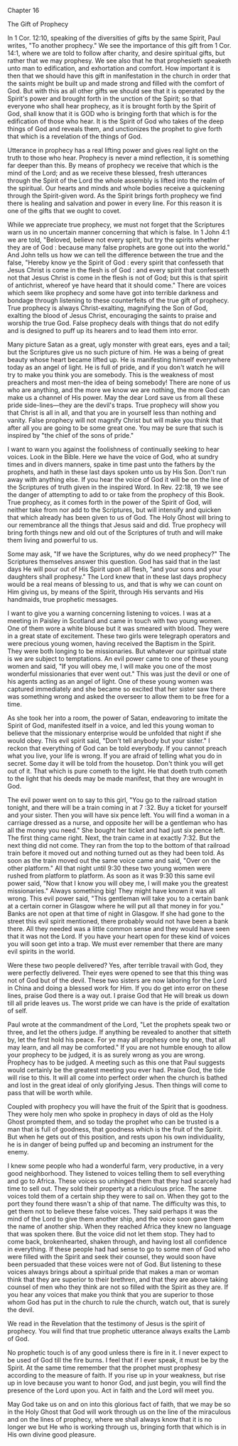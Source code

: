 Chapter 16

The Gift of Prophecy

In 1 Cor. 12:10, speaking of the diversities of gifts by the same Spirit, Paul writes, "To another prophecy." We see the importance of this gift from 1 Cor. 14:1, where we are told to follow after charity, and desire spiritual gifts, but rather that we may prophesy. We see also that he that prophesieth speaketh unto man to edification, and exhortation and comfort. How important it is then that we should have this gift in manifestation in the church in order that the saints might be built up and made strong and filled with the comfort of God. But with this as all other gifts we should see that it is operated by the Spirit's power and brought forth in the unction of the Spirit; so that everyone who shall hear prophecy, as it is brought forth by the Spirit of God, shall know that it is GOD who is bringing forth that which is for the edification of those who hear. It is the Spirit of God who takes of the deep things of God and reveals them, and unctionizes the prophet to give forth that which is a revelation of the things of God.

Utterance in prophecy has a real lifting power and gives real light on the truth to those who hear. Prophecy is never a mind reflection, it is something far deeper than this. By means of prophecy we receive that which is the mind of the Lord; and as we receive these blessed, fresh utterances through the Spirit of the Lord the whole assembly is lifted into the realm of the spiritual. Our hearts and minds and whole bodies receive a quickening through the Spirit-given word. As the Spirit brings forth prophecy we find there is healing and salvation and power in every line. For this reason it is one of the gifts that we ought to covet.

While we appreciate true prophecy, we must not forget that the Scriptures warn us in no uncertain manner concerning that which is false. In 1 John 4:1 we are told, "Beloved, believe not every spirit, but try the spirits whether they are of God : because many false prophets are gone out into the world." And John tells us how we can tell the difference between the true and the false, "Hereby know ye the Spirit of God : every spirit that confesseth that Jesus Christ is come in the flesh is of God : and every spirit that confesseth not that Jesus Christ is come in the flesh is not of God; but this is that spirit of antichrist, whereof ye have heard that it should come." There are voices which seem like prophecy and some have got into terrible darkness and bondage through listening to these counterfeits of the true gift of prophecy. True prophecy is always Christ-exalting, magnifying the Son of God, exalting the blood of Jesus Christ, encouraging the saints to praise and worship the true God. False prophecy deals with things that do not edify and is designed to puff up its hearers and to lead them into error.

Many picture Satan as a great, ugly monster with great ears, eyes and a tail; but the Scriptures give us no such picture of him. He was a being of great beauty whose heart became lifted up. He is manifesting himself everywhere today as an angel of light. He is full of pride, and if you don't watch he will try to make you think you are somebody. This is the weakness of most preachers and most men-the idea of being somebody! There are none of us who are anything, and the more we know we are nothing, the more God can make us a channel of His power. May the dear Lord save us from all these pride side-lines—they are the devil's traps. True prophecy will show you that Christ is all in all, and that you are in yourself less than nothing and vanity. False prophecy will not magnify Christ but will make you think that after all you are going to be some great one. You may be sure that such is inspired by "the chief of the sons of pride."

I want to warn you against the foolishness of continually seeking to hear voices. Look in the Bible. Here we have the voice of God, who at sundry times and in divers manners, spake in time past unto the fathers by the prophets, and hath in these last days spoken unto us by His Son. Don't run away with anything else. If you hear the voice of God it will be on the line of the Scriptures of truth given in the inspired Word. In Rev. 22:18, 19 we see the danger of attempting to add to or take from the prophecy of this Book. True prophecy, as it comes forth in the power of the Spirit of God, will neither take from nor add to the Scriptures, but will intensify and quicken that which already has been given to us of God. The Holy Ghost will bring to our remembrance all the things that Jesus said and did. True prophecy will bring forth things new and old out of the Scriptures of truth and will make them living and powerful to us.

Some may ask, "If we have the Scriptures, why do we need prophecy?" The Scriptures themselves answer this question. God has said that in the last days He will pour out of His Spirit upon all flesh, "and your sons and your daughters shall prophesy." The Lord knew that in these last days prophecy would be a real means of blessing to us, and that is why we can count on Him giving us, by means of the Spirit, through His servants and His handmaids, true prophetic messages.

I want to give you a warning concerning listening to voices. I was at a meeting in Paisley in Scotland and came in touch with two young women. One of them wore a white blouse but it was smeared with blood. They were in a great state of excitement. These two girls were telegraph operators and were precious young women, having received the Baptism in the Spirit. They were both longing to be missionaries. But whatever our spiritual state is we are subject to temptations. An evil power came to one of these young women and said, "If you will obey me, I will make you one of the most wonderful missionaries that ever went out." This was just the devil or one of his agents acting as an angel of light. One of these young women was captured immediately and she became so excited that her sister saw there was something wrong and asked the overseer to allow them to be free for a time.

As she took her into a room, the power of Satan, endeavoring to imitate the Spirit of God, manifested itself in a voice, and led this young woman to believe that the missionary enterprise would be unfolded that night if she would obey. This evil spirit said, "Don't tell anybody but your sister." I reckon that everything of God can be told everybody. If you cannot preach what you live, your life is wrong. If you are afraid of telling what you do in secret. Some day it will be told from the housetop. Don't think you will get out of it. That which is pure cometh to the light. He that doeth truth cometh to the light that his deeds may be made manifest, that they are wrought in God.

The evil power went on to say to this girl, "You go to the railroad station tonight, and there will be a train coming in at 7 :32. Buy a ticket for yourself and your sister. Then you will have six pence left. You will find a woman in a carriage dressed as a nurse, and opposite her will be a gentleman who has all the money you need." She bought her ticket and had just six pence left. The first thing came right. Next, the train came in at exactly 7:32. But the next thing did not come. They ran from the top to the bottom of that railroad train before it moved out and nothing turned out as they had been told. As soon as the train moved out the same voice came and said, "Over on the other platform." All that night until 9:30 these two young women were rushed from platform to platform. As soon as it was 9:30 this same evil power said, "Now that I know you will obey me, I will make you the greatest missionaries." Always something big! They might have known it was all wrong. This evil power said, "This gentleman will take you to a certain bank at a certain corner in Glasgow where he will put all that money in for you." Banks are not open at that time of night in Glasgow. If she had gone to the street this evil spirit mentioned, there probably would not have been a bank there. All they needed was a little common sense and they would have seen that it was not the Lord. If you have your heart open for these kind of voices you will soon get into a trap. We must ever remember that there are many evil spirits in the world.

Were these two people delivered? Yes, after terrible travail with God, they were perfectly delivered. Their eyes were opened to see that this thing was not of God but of the devil. These two sisters are now laboring for the Lord in China and doing a blessed work for Him. If you do get into error on these lines, praise God there is a way out. I praise God that He will break us down till all pride leaves us. The worst pride we can have is the pride of exaltation of self.

Paul wrote at the commandment of the Lord, "Let the prophets speak two or three, and let the others judge. If anything be revealed to another that sitteth by, let the first hold his peace. For ye may all prophesy one by one, that all may learn, and all may be comforted." If you are not humble enough to allow your prophecy to be judged, it is as surely wrong as you are wrong. Prophecy has to be judged. A meeting such as this one that Paul suggests would certainly be the greatest meeting you ever had. Praise God, the tide will rise to this. It will all come into perfect order when the church is bathed and lost in the great ideal of only glorifying Jesus. Then things will come to pass that will be worth while.

Coupled with prophecy you will have the fruit of the Spirit that is goodness. They were holy men who spoke in prophecy in days of old as the Holy Ghost prompted them, and so today the prophet who can be trusted is a man that is full of goodness, that goodness which is the fruit of the Spirit. But when he gets out of this position, and rests upon his own individuality, he is in danger of being puffed up and becoming an instrument for the enemy.

I knew some people who had a wonderful farm, very productive, in a very good neighborhood. They listened to voices telling them to sell everything and go to Africa. These voices so unhinged them that they had scarcely had time to sell out. They sold their property at a ridiculous price. The same voices told them of a certain ship they were to sail on. When they got to the port they found there wasn't a ship of that name. The difficulty was this, to get them not to believe these false voices. They said perhaps it was the mind of the Lord to give them another ship, and the voice soon gave them the name of another ship. When they reached Africa they knew no language that was spoken there. But the voice did not let them stop. They had to come back, brokenhearted, shaken through, and having lost all confidence in everything. If these people had had sense to go to some men of God who were filled with the Spirit and seek their counsel, they would soon have been persuaded that these voices were not of God. But listening to these voices always brings about a spiritual pride that makes a man or woman think that they are superior to their brethren, and that they are above taking counsel of men who they think are not so filled with the Spirit as they are. If you hear any voices that make you think that you are superior to those whom God has put in the church to rule the church, watch out, that is surely the devil.

We read in the Revelation that the testimony of Jesus is the spirit of prophecy. You will find that true prophetic utterance always exalts the Lamb of God.

No prophetic touch is of any good unless there is fire in it. I never expect to be used of God till the fire burns. I feel that if I ever speak, it must be by the Spirit. At the same time remember that the prophet must prophesy according to the measure of faith. If you rise up in your weakness, but rise up in love because you want to honor God, and just begin, you will find the presence of the Lord upon you. Act in faith and the Lord will meet you.

May God take us on and on into this glorious fact of faith, that we may be so in the Holy Ghost that God will work through us on the line of the miraculous and on the lines of prophecy, where we shall always know that it is no longer we but He who is working through us, bringing forth that which is in His own divine good pleasure.
